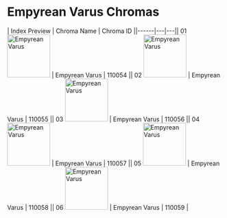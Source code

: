 # Empyrean Varus Chromas

| Index  Preview | Chroma Name | Chroma ID ||------|---|---|| 01  <img src='https://raw.communitydragon.org/latest/plugins/rcp-be-lol-game-data/global/default/v1/champion-chroma-images/110/110054.png' alt='Empyrean Varus' width='100'> | Empyrean Varus | 110054 || 02  <img src='https://raw.communitydragon.org/latest/plugins/rcp-be-lol-game-data/global/default/v1/champion-chroma-images/110/110055.png' alt='Empyrean Varus' width='100'> | Empyrean Varus | 110055 || 03  <img src='https://raw.communitydragon.org/latest/plugins/rcp-be-lol-game-data/global/default/v1/champion-chroma-images/110/110056.png' alt='Empyrean Varus' width='100'> | Empyrean Varus | 110056 || 04  <img src='https://raw.communitydragon.org/latest/plugins/rcp-be-lol-game-data/global/default/v1/champion-chroma-images/110/110057.png' alt='Empyrean Varus' width='100'> | Empyrean Varus | 110057 || 05  <img src='https://raw.communitydragon.org/latest/plugins/rcp-be-lol-game-data/global/default/v1/champion-chroma-images/110/110058.png' alt='Empyrean Varus' width='100'> | Empyrean Varus | 110058 || 06  <img src='https://raw.communitydragon.org/latest/plugins/rcp-be-lol-game-data/global/default/v1/champion-chroma-images/110/110059.png' alt='Empyrean Varus' width='100'> | Empyrean Varus | 110059 |